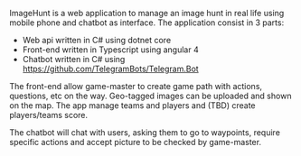 ImageHunt is a web application to manage an image hunt in real life using mobile phone and chatbot as interface. The application consist in 3 parts:

* Web api written in C# using dotnet core
* Front-end written in Typescript using angular 4
* Chatbot written in C# using https://github.com/TelegramBots/Telegram.Bot

The front-end allow game-master to create game path with actions, questions, etc on the way. Geo-tagged images can be uploaded and shown on the map. The app manage teams and players and (TBD) create players/teams score.

The chatbot will chat with users, asking them to go to waypoints, require specific actions and accept picture to be checked by game-master.
